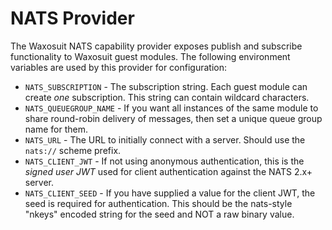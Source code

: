 # NATS Provider

The Waxosuit NATS capability provider exposes publish and subscribe functionality to Waxosuit guest modules. The following environment variables are used by this provider for configuration:

* `NATS_SUBSCRIPTION` - The subscription string. Each guest module can create _one_ subscription. This string can contain wildcard characters.
* `NATS_QUEUEGROUP_NAME` - If you want all instances of the same module to share round-robin delivery of messages, then set a unique queue group name for them.
* `NATS_URL` - The URL to initially connect with a server. Should use the `nats://` scheme prefix.
* `NATS_CLIENT_JWT` - If not using anonymous authentication, this is the _signed user JWT_ used for client authentication against the NATS 2.x+ server.
* `NATS_CLIENT_SEED` - If you have supplied a value for the client JWT, the seed is required for authentication. This should be the nats-style "nkeys" encoded string for the seed and NOT a raw binary value.
